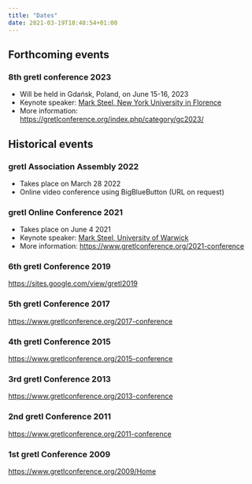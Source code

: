 ```yaml
---
title: "Dates"
date: 2021-03-19T18:48:54+01:00
---
```


## Forthcoming events

### 8th gretl conference 2023
- Will be held in Gdańsk, Poland, on June 15-16, 2023
- Keynote speaker: [Mark Steel, New York University in Florence](https://rcea.academia.edu/GiampieroMGallo)
- More information: https://gretlconference.org/index.php/category/gc2023/


## Historical events

### gretl Association Assembly 2022
- Takes place on March 28 2022
- Online video conference using BigBlueButton (URL on request)

### gretl Online Conference 2021
- Takes place on June 4 2021
- Keynote speaker: [Mark Steel, University of Warwick](https://warwick.ac.uk/fac/sci/statistics/staff/academic-research/steel/)
- More information: https://www.gretlconference.org/2021-conference

### 6th gretl Conference 2019
https://sites.google.com/view/gretl2019

### 5th gretl Conference 2017
https://www.gretlconference.org/2017-conference

### 4th gretl Conference 2015
https://www.gretlconference.org/2015-conference

### 3rd gretl Conference 2013
https://www.gretlconference.org/2013-conference

### 2nd gretl Conference 2011
https://www.gretlconference.org/2011-conference

### 1st gretl Conference 2009
https://www.gretlconference.org/2009/Home


